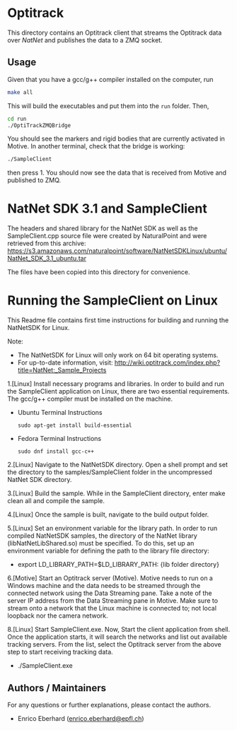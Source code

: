 ﻿# Optitrack

This directory contains an Optitrack client that streams the Optitrack data over *NatNet* and publishes the data to a
ZMQ socket.

## Usage

Given that you have a gcc/g++ compiler installed on the computer, run

```bash
make all
```

This will build the executables and put them into the `run` folder. Then,

```bash
cd run
./OptiTrackZMQBridge
```

You should see the markers and rigid bodies that are currently activated in Motive. In another terminal, check that the
bridge is working:

```bash
./SampleClient
```

then press 1. You should now see the data that is received from Motive and published to ZMQ.

# NatNet SDK 3.1 and SampleClient

The headers and shared library for the NatNet SDK as well as the SampleClient.cpp source file were created by
NaturalPoint and were retrieved from this archive:
https://s3.amazonaws.com/naturalpoint/software/NatNetSDKLinux/ubuntu/NatNet_SDK_3.1_ubuntu.tar

The files have been copied into this directory for convenience.

Running the SampleClient on Linux
========================================

This Readme file contains first time instructions for building and running the NatNetSDK for Linux.

Note:

* The NatNetSDK for Linux will only work on 64 bit operating systems.
* For up-to-date information, visit:
  http://wiki.optitrack.com/index.php?title=NatNet:_Sample_Projects

<!-- TODO: add ZMQ dependency once the CMake project is complete -->

1.[Linux] Install necessary programs and libraries. In order to build and run the SampleClient application on Linux,
there are two essential requirements. The gcc/g++ compiler must be installed on the machine.

- Ubuntu Terminal Instructions

  `sudo apt-get install build-essential`

- Fedora Terminal Instructions

  `sudo dnf install gcc-c++`

<!-- TODO: fix the following build steps once the CMake project is complete -->

2.[Linux] Navigate to the NatNetSDK directory. Open a shell prompt and set the directory to the samples/SampleClient
folder in the uncompressed NatNet SDK directory.

3.[Linux] Build the sample. While in the SampleClient directory, enter make clean all and compile the sample.

4.[Linux] Once the sample is built, navigate to the build output folder.

5.[Linux] Set an environment variable for the library path. In order to run compiled NatNetSDK samples, the directory of
the NatNet library
(libNatNetLibShared.so)    must be specified. To do this, set up an environment variable for defining the path to the
library file directory:

- export LD_LIBRARY_PATH=$LD_LIBRARY_PATH: {lib folder directory}

6.[Motive] Start an Optitrack server (Motive). Motive needs to run on a Windows machine and the data needs to be
streamed through the connected network using the Data Streaming pane. Take a note of the server IP address from the Data
Streaming pane in Motive. Make sure to stream onto a network that the Linux machine is connected to; not local loopback
nor the camera network.

8.[Linux] Start SampleClient.exe. Now, Start the client application from shell. Once the application starts, it will
search the networks and list out available tracking servers. From the list, select the Optitrack server from the above
step to start receiving tracking data.

- ./SampleClient.exe

## Authors / Maintainers

For any questions or further explanations, please contact the authors.

- Enrico Eberhard ([enrico.eberhard@epfl.ch](mailto:enrico.eberhard@epfl.ch))
